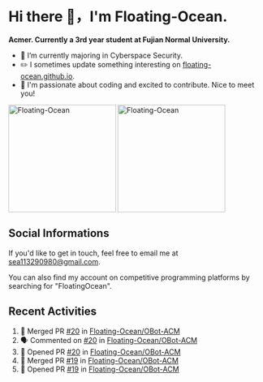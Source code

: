 # Hi there 👋，I'm Floating-Ocean.

**Acmer. Currently a 3rd year student at Fujian Normal University.**

- 🔭 I’m currently majoring in Cyberspace Security.
- ✏️ I sometimes update something interesting on [floating-ocean.github.io](https://floating-ocean.github.io/).
- 👯 I'm passionate about coding and excited to contribute. Nice to meet you!

<p><img align="left" height="212" src="https://readme-stats-eta-flame.vercel.app/api/top-langs?username=Floating-Ocean&show_icons=true&locale=en&layout=donut&&hide=html&border_radius=16" alt="Floating-Ocean" /></p>

<p><img align="center" height="212" src="https://readme-stats-eta-flame.vercel.app/api?username=Floating-Ocean&show_icons=true&locale=en&exclude_repo=Floating-Ocean.github.io&border_radius=16&rank_icon=github&show=reviews" alt="Floating-Ocean" /></p>

## Social Informations

If you'd like to get in touch, feel free to email me at [sea113290980@gmail.com](mailto:sea113290980@gmail.com).

You can also find my account on competitive programming platforms by searching for "FloatingOcean".

## Recent Activities
<!--START_SECTION:activity-->
1. 🎉 Merged PR [#20](https://github.com/Floating-Ocean/OBot-ACM/pull/20) in [Floating-Ocean/OBot-ACM](https://github.com/Floating-Ocean/OBot-ACM)
2. 🗣 Commented on [#20](https://github.com/Floating-Ocean/OBot-ACM/pull/20#issuecomment-2907802526) in [Floating-Ocean/OBot-ACM](https://github.com/Floating-Ocean/OBot-ACM)
3. 💪 Opened PR [#20](https://github.com/Floating-Ocean/OBot-ACM/pull/20) in [Floating-Ocean/OBot-ACM](https://github.com/Floating-Ocean/OBot-ACM)
4. 🎉 Merged PR [#19](https://github.com/Floating-Ocean/OBot-ACM/pull/19) in [Floating-Ocean/OBot-ACM](https://github.com/Floating-Ocean/OBot-ACM)
5. 💪 Opened PR [#19](https://github.com/Floating-Ocean/OBot-ACM/pull/19) in [Floating-Ocean/OBot-ACM](https://github.com/Floating-Ocean/OBot-ACM)
<!--END_SECTION:activity-->



